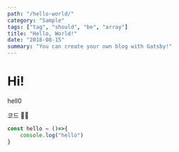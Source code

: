 ```yaml
---
path: "/hello-world/"
category: "Sample"
tags: ["tag", "should", "be", "array"]
title: "Hello, World!"
date: "2018-08-15"
summary: "You can create your own blog with Gatsby!"
---
```

    
# Hi!
hell0

코드 🙇🏻
```js
const hello = ()=>{
    console.log("hello")
}
```